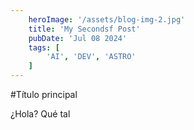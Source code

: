 ```yaml
---
    heroImage: '/assets/blog-img-2.jpg'
    title: 'My Secondsf Post'
    pubDate: 'Jul 08 2024'
    tags: [
        'AI', 'DEV', 'ASTRO'
    ]
---
```

#Título principal

¿Hola? Qué tal
